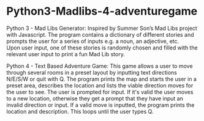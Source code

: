 # Python3-Madlibs-4-adventuregame

Python 3 - Mad Libs Generator:
Inspired by Summer Son’s Mad Libs project with Javascript. The program contains a dictionary of different stories and prompts the
user for a series of inputs e.g. a noun, an adjective, etc.  
Upon user input, one of these stories is randomly chosen and filled with the relevant user input to print a fun Mad Lib story. 

Python 4 - Text Based Adventure Game: 
This game allows a user to move through several rooms in a preset layout by inputting text directions N/E/S/W or quit with Q. 
The program prints the map and starts the user in a preset area, describes the location and lists the viable direction moves for the user to see.
The user is prompted for input. If it's valid the user moves to a new location, otherwise they get a prompt that they have input an invalid direction or input. 
If a valid move is inputted, the program prints the location and description. 
This loops until the user types Q. 
